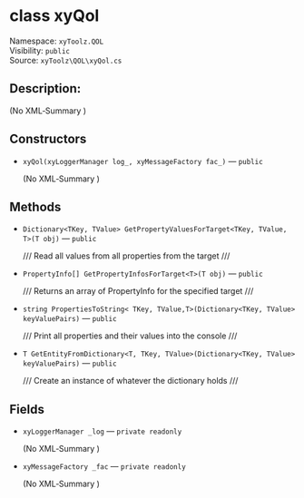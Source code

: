 # class xyQol

Namespace: `xyToolz.QOL`  
Visibility: `public`  
Source: `xyToolz\QOL\xyQol.cs`

## Description:

(No XML‑Summary )

## Constructors

- `xyQol(xyLoggerManager log_, xyMessageFactory fac_)` — `public`
  
  (No XML‑Summary )

## Methods

- `Dictionary<TKey, TValue> GetPropertyValuesForTarget<TKey, TValue, T>(T obj)` — `public`
  
  /// Read all values from all properties from the target
        ///
- `PropertyInfo[] GetPropertyInfosForTarget<T>(T obj)` — `public`
  
  /// Returns an array of PropertyInfo for the specified target
        ///
- `string PropertiesToString< TKey, TValue,T>(Dictionary<TKey, TValue> keyValuePairs)` — `public`
  
  /// Print all properties and their values into the console
        ///
- `T GetEntityFromDictionary<T, TKey, TValue>(Dictionary<TKey, TValue> keyValuePairs)` — `public`
  
  /// Create an instance of whatever the dictionary holds
        ///

## Fields

- `xyLoggerManager _log` — `private readonly`
  
  (No XML‑Summary )
- `xyMessageFactory _fac` — `private readonly`
  
  (No XML‑Summary )

